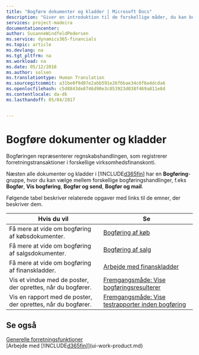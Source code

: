 ```yaml
---
title: "Bogføre dokumenter og kladder | Microsoft Docs"
description: "Giver en introduktion til de forskellige måder, du kan bogføre på."
services: project-madeira
documentationcenter: 
author: SusanneWindfeldPedersen
ms.service: dynamics365-financials
ms.topic: article
ms.devlang: na
ms.tgt_pltfrm: na
ms.workload: na
ms.date: 05/12/2016
ms.author: solsen
ms.translationtype: Human Translation
ms.sourcegitcommit: a31be0f9d07e2abb591e26f6bae34c6f6e4dcda6
ms.openlocfilehash: c5d8843de8746d90e3c053923d038f469a811e8d
ms.contentlocale: da-dk
ms.lasthandoff: 05/04/2017


---
```

# <a name="post-documents-and-journals"></a>Bogføre dokumenter og kladder
Bogføringen repræsenterer regnskabshandlingen, som registrerer forretningstransaktioner i forskellige virksomhedsfinanskonti.

Næsten alle dokumenter og kladder i [!INCLUDE[d365fin](includes/d365fin_md.md)] har en **Bogføring**-gruppe, hvor du kan vælge mellem forskellige bogføringshandlinger, f.eks **Bogfør**, **Vis bogføring**, **Bogfør og send**, **Bogfør og mail**.

Følgende tabel beskriver relaterede opgaver med links til de emner, der beskriver dem.

| Hvis du vil | Se |
| --- | --- |
| Få mere at vide om bogføring af købsdokumenter. |[Bogføring af køb](ui-post-purchases.md) |
| Få mere at vide om bogføring af salgsdokumenter. |[Bogføring af salg](ui-post-sales.md) |
| Få mere at vide om bogføring af finanskladder. |[Arbejde med finanskladder](ui-work-general-journals.md) |
| Vis et vindue med de poster, der oprettes, når du bogfører. |[Fremgangsmåde: Vise bogføringsresulterer](ui-how-preview-post-results.md) |
| Vis en rapport med de poster, der oprettes, når du bogfører. |[Fremgangsmåde: Vise testrapporter inden bogføring](ui-how-view-test-reports-posting.md) |

## <a name="see-also"></a>Se også
[Generelle forretningsfunktioner](ui-across-business-areas.md)  
[Arbejde med [!INCLUDE[d365fin](includes/d365fin_md.md)]](ui-work-product.md)


